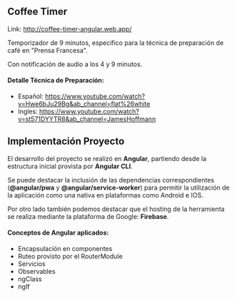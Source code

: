 ## Coffee Timer

Link: http://coffee-timer-angular.web.app/

Temporizador de 9 minutos, especifico para la técnica de preparación de café en "Prensa Francesa". 

Con notificación de audio a los 4 y 9 minutos. 

#### Detalle Técnica de Preparación:
- Español: https://www.youtube.com/watch?v=Hwe6bJu29Bg&ab_channel=flat%26white
- Ingles: https://www.youtube.com/watch?v=st571DYYTR8&ab_channel=JamesHoffmann

## Implementación Proyecto
El desarrollo del proyecto se realizó en **Angular**, partiendo desde la estructura inicial provista por **Angular CLI**.

Se puede destacar la inclusión de las dependencias correspondientes (**@angular/pwa** y **@angular/service-worker**) para permitir la utilización de la aplicación como una nativa en plataformas como Android e IOS. 

Por otro lado también podemos destacar que el hosting de la herramienta se realiza mediante la plataforma de Google: **Firebase**.

#### Conceptos de Angular aplicados: 
- Encapsulación en componentes
- Ruteo provisto por el RouterModule
- Servicios
- Observables 
- ngClass
- ngIf



